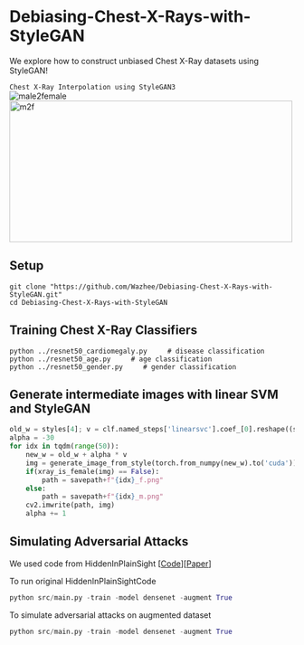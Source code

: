 # Debiasing-Chest-X-Rays-with-StyleGAN
We explore how to construct unbiased Chest X-Ray datasets using StyleGAN! 

```Chest X-Ray Interpolation using StyleGAN3``` 
<br>
![male2female](https://github.com/user-attachments/assets/34a72a22-a4c1-47d9-80ce-0639d8242fc0)
<img height="250" width="500" alt="m2f" src="https://github.com/user-attachments/assets/a35f516d-b86c-4bb7-a74b-a97c295fcd4d">


## Setup

```
git clone "https://github.com/Wazhee/Debiasing-Chest-X-Rays-with-StyleGAN.git"
cd Debiasing-Chest-X-Rays-with-StyleGAN
```

## Training Chest X-Ray Classifiers
```linux 
python ../resnet50_cardiomegaly.py     # disease classification
python ../resnet50_age.py     # age classification
python ../resnet50_gender.py     # gender classification
```

## Generate intermediate images with linear SVM and StyleGAN
```python
old_w = styles[4]; v = clf.named_steps['linearsvc'].coef_[0].reshape((styles[0].shape))
alpha = -30
for idx in tqdm(range(50)):
    new_w = old_w + alpha * v
    img = generate_image_from_style(torch.from_numpy(new_w).to('cuda'))
    if(xray_is_female(img) == False):
        path = savepath+f"{idx}_f.png"
    else:
        path = savepath+f"{idx}_m.png"
    cv2.imwrite(path, img)
    alpha += 1
```

## Simulating Adversarial Attacks
We used code from HiddenInPlainSight [[Code](https://github.com/BioIntelligence-Lab/HiddenInPlainSight)][[Paper](https://github.com/BioIntelligence-Lab/HiddenInPlainSight)]

To run original HiddenInPlainSightCode
```python
python src/main.py -train -model densenet -augment True
```
To simulate adversarial attacks on augmented dataset
```python
python src/main.py -train -model densenet -augment True
```
